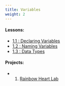 ```yaml
---
title: Variables
weight: 2
---
```

#### Lessons:

* [1.1 : Declaring Variables](https://coding-for-the-web.lsupathways.org/1_variables/declaring_variables/)
* [](https://coding-for-the-web.lsupathways.org/1_variables/declaring_variables/)[1.2 : Naming Variables](https://coding-for-the-web.lsupathways.org/1_variables/naming_variables/)
* [1.3 : Data Types](https://coding-for-the-web.lsupathways.org/1_variables/data_types/)

#### Projects:

* 1. [Rainbow Heart Lab](https://coding-for-the-web.lsupathways.org/1_variables/heart_project/)